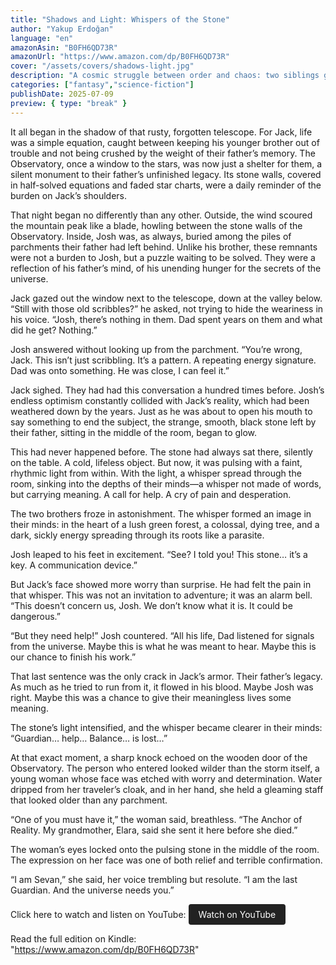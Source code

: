 ```yaml
---
title: "Shadows and Light: Whispers of the Stone"
author: "Yakup Erdoğan"
language: "en"
amazonAsin: "B0FH6QD73R"
amazonUrl: "https://www.amazon.com/dp/B0FH6QD73R"
cover: "/assets/covers/shadows-light.jpg"
description: "A cosmic struggle between order and chaos: two siblings guarding reality's anchor and a Guardian who forces them to face what the universe is becoming."
categories: ["fantasy","science-fiction"]
publishDate: 2025-07-09
preview: { type: "break" }
---
```


<!-- preview-start -->
It all began in the shadow of that rusty, forgotten telescope. For Jack, life was a simple equation, caught between keeping his younger brother out of trouble and not being crushed by the weight of their father’s memory. The Observatory, once a window to the stars, was now just a shelter for them, a silent monument to their father’s unfinished legacy. Its stone walls, covered in half-solved equations and faded star charts, were a daily reminder of the burden on Jack’s shoulders.

That night began no differently than any other. Outside, the wind scoured the mountain peak like a blade, howling between the stone walls of the Observatory. Inside, Josh was, as always, buried among the piles of parchments their father had left behind. Unlike his brother, these remnants were not a burden to Josh, but a puzzle waiting to be solved. They were a reflection of his father’s mind, of his unending hunger for the secrets of the universe.

Jack gazed out the window next to the telescope, down at the valley below. “Still with those old scribbles?” he asked, not trying to hide the weariness in his voice. “Josh, there’s nothing in them. Dad spent years on them and what did he get? Nothing.”

Josh answered without looking up from the parchment. “You’re wrong, Jack. This isn’t just scribbling. It’s a pattern. A repeating energy signature. Dad was onto something. He was close, I can feel it.”

Jack sighed. They had had this conversation a hundred times before. Josh’s endless optimism constantly collided with Jack’s reality, which had been weathered down by the years. Just as he was about to open his mouth to say something to end the subject, the strange, smooth, black stone left by their father, sitting in the middle of the room, began to glow.

This had never happened before. The stone had always sat there, silently on the table. A cold, lifeless object. But now, it was pulsing with a faint, rhythmic light from within. With the light, a whisper spread through the room, sinking into the depths of their minds—a whisper not made of words, but carrying meaning. A call for help. A cry of pain and desperation.

The two brothers froze in astonishment. The whisper formed an image in their minds: in the heart of a lush green forest, a colossal, dying tree, and a dark, sickly energy spreading through its roots like a parasite.

Josh leaped to his feet in excitement. “See? I told you! This stone… it’s a key. A communication device.”

But Jack’s face showed more worry than surprise. He had felt the pain in that whisper. This was not an invitation to adventure; it was an alarm bell. “This doesn’t concern us, Josh. We don’t know what it is. It could be dangerous.”

“But they need help!” Josh countered. “All his life, Dad listened for signals from the universe. Maybe this is what he was meant to hear. Maybe this is our chance to finish his work.”

That last sentence was the only crack in Jack’s armor. Their father’s legacy. As much as he tried to run from it, it flowed in his blood. Maybe Josh was right. Maybe this was a chance to give their meaningless lives some meaning.

The stone’s light intensified, and the whisper became clearer in their minds: “Guardian… help… Balance… is lost…”

At that exact moment, a sharp knock echoed on the wooden door of the Observatory. The person who entered looked wilder than the storm itself, a young woman whose face was etched with worry and determination. Water dripped from her traveler’s cloak, and in her hand, she held a gleaming staff that looked older than any parchment.

“One of you must have it,” the woman said, breathless. “The Anchor of Reality. My grandmother, Elara, said she sent it here before she died.”

The woman’s eyes locked onto the pulsing stone in the middle of the room. The expression on her face was one of both relief and terrible confirmation.

“I am Sevan,” she said, her voice trembling but resolute. “I am the last Guardian. And the universe needs you.”

Click here to watch and listen on YouTube: <a href="https://youtu.be/wt2gElFR0jo?si=ihG2YclZhUablFc_" target="_blank" rel="noopener" style="display:inline-block;padding:8px 16px;background:#222;color:#fff;border-radius:4px;text-decoration:none;">Watch on YouTube</a>
<!-- preview-end -->

Read the full edition on Kindle: "https://www.amazon.com/dp/B0FH6QD73R"
